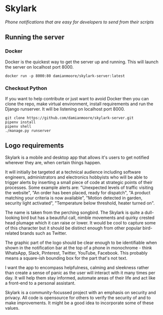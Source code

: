 # Skylark
*Phone notifications that are easy for developers to send from their scripts*

## Running the server

### Docker

Docker is the quickest way to get the server up and running. This will launch the server on localhost port 8000.

    docker run -p 8000:80 damianmoore/skylark-server:latest

### Checkout Python

If you want to help contribute or just want to avoid Docker then you can clone the repo, make virtual environment, install requirements and run the Django runserver. It will be listening on localhost port 8000.

    git clone https://github.com/damianmoore/skylark-server.git
    pipenv install
    pipenv shell
    ./manage.py runserver


## Logo requirements

Skylark is a mobile and desktop app that allows it's users to get notified wherever they are, when certain things happen.

It will initially be targeted at a technical audience including software engineers, administrators and electronics hobbyists who will be able to trigger alerts by inserting a small piece of code at strategic points of their processes. Some example alerts are: "Unexpected levels of traffic visiting the website", "An order has been placed, ready for dispatch", "A product matching your criteria is now available", "Motion detected in garden, security light activated", "Temperature below threshold, heater turned on".


The name is taken from the perching songbird. The Skylark is quite a dull-looking bird but has a beautiful call, nimble movements and quirky crested head plumage which it can raise or lower. It would be cool to capture some of this character but it should be distinct enough from other popular bird-related brands such as Twitter.

The graphic part of the logo should be clear enough to be identifiable when shown in the notification bar at the top of a phone in monochrome - think WhatsApp, Slack, Pinterest, Twitter, YouTube, Facebook. This probably means a square-ish bounding box for the part that's not text.

I want the app to encompass helpfulness, calming and sleekness rather than create a sense of panic as the user will interact with it many times per day. It will help them stay informed, automate areas of their life and act like a front-end to a personal assistant.

Skylark is a community-focussed project with an emphasis on security and privacy. All code is opensource for others to verify the security of and to make improvements. It might be a good idea to incorporate some of these values.
